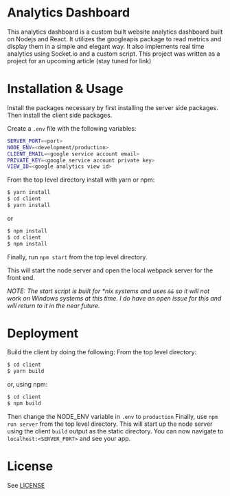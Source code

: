 # Analytics Dashboard
This analytics dashboard is a custom built website analytics dashboard built on Nodejs and React. 
It utilizes the googleapis package to read metrics and display them in a simple and elegant way. It also implements real 
time analytics using Socket.io and a custom script. This project was written as a project for an upcoming article (stay tuned for link)
  
# Installation & Usage
Install the packages necessary by first installing the server side packages. Then install the client side packages.  

Create a `.env` file with the following variables:
```bash
SERVER_PORT=<port>
NODE_ENV=<development/production>
CLIENT_EMAIL=<google service account email>
PRIVATE_KEY=<google service account private key>
VIEW_ID=<google analytics view id>
```

From the top level directory install with yarn or npm:  
```bash
$ yarn install
$ cd client
$ yarn install
```
or 
```bash
$ npm install
$ cd client
$ npm install
```  
  
Finally, run `npm start` from the top level directory.

This will start the node server and open the local webpack server for the front end.

*NOTE: The start script is built for \*nix systems and uses `&&` so it will not work on Windows systems at this time. 
I do have an open issue for this and will return to it in the near future.*

# Deployment
Build the client by doing the following:
From the top level directory:
```bash
$ cd client
$ yarn build
```
or, using npm:
```bash
$ cd client
$ npm build
```

Then change the NODE_ENV variable in `.env` to `production`
Finally, use `npm run server` from the top level directory. This will start up the node server using the client `build` 
output as the static directory. You can now navigate to `localhost:<SERVER_PORT>` and see your app.

# License
See [LICENSE](LICENSE.md)
